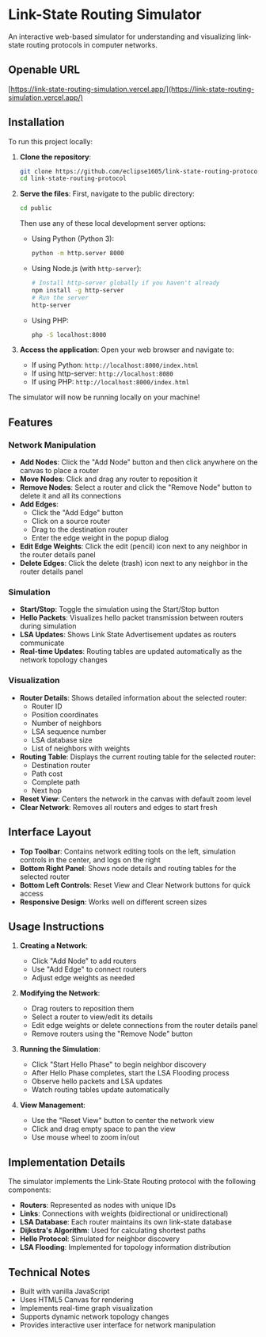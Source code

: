 # Link-State Routing Simulator

An interactive web-based simulator for understanding and visualizing link-state routing protocols in computer networks.

## Openable URL

[https://link-state-routing-simulation.vercel.app/](https://link-state-routing-simulation.vercel.app/)

## Installation

To run this project locally:

1. **Clone the repository**:
   ```bash
   git clone https://github.com/eclipse1605/link-state-routing-protocol.git
   cd link-state-routing-protocol
   ```

2. **Serve the files**:
   First, navigate to the public directory:
   ```bash
   cd public
   ```

   Then use any of these local development server options:

   - Using Python (Python 3):
     ```bash
     python -m http.server 8000
     ```

   - Using Node.js (with `http-server`):
     ```bash
     # Install http-server globally if you haven't already
     npm install -g http-server
     # Run the server
     http-server
     ```

   - Using PHP:
     ```bash
     php -S localhost:8000
     ```

3. **Access the application**:
   Open your web browser and navigate to:
   - If using Python: `http://localhost:8000/index.html`
   - If using http-server: `http://localhost:8080`
   - If using PHP: `http://localhost:8000/index.html`

The simulator will now be running locally on your machine!

## Features

### Network Manipulation

- **Add Nodes**: Click the "Add Node" button and then click anywhere on the canvas to place a router
- **Move Nodes**: Click and drag any router to reposition it
- **Remove Nodes**: Select a router and click the "Remove Node" button to delete it and all its connections
- **Add Edges**:
  - Click the "Add Edge" button
  - Click on a source router
  - Drag to the destination router
  - Enter the edge weight in the popup dialog
- **Edit Edge Weights**: Click the edit (pencil) icon next to any neighbor in the router details panel
- **Delete Edges**: Click the delete (trash) icon next to any neighbor in the router details panel

### Simulation

- **Start/Stop**: Toggle the simulation using the Start/Stop button
- **Hello Packets**: Visualizes hello packet transmission between routers during simulation
- **LSA Updates**: Shows Link State Advertisement updates as routers communicate
- **Real-time Updates**: Routing tables are updated automatically as the network topology changes

### Visualization

- **Router Details**: Shows detailed information about the selected router:
  - Router ID
  - Position coordinates
  - Number of neighbors
  - LSA sequence number
  - LSA database size
  - List of neighbors with weights
- **Routing Table**: Displays the current routing table for the selected router:
  - Destination router
  - Path cost
  - Complete path
  - Next hop
- **Reset View**: Centers the network in the canvas with default zoom level
- **Clear Network**: Removes all routers and edges to start fresh

## Interface Layout

- **Top Toolbar**: Contains network editing tools on the left, simulation controls in the center, and logs on the right
- **Bottom Right Panel**: Shows node details and routing tables for the selected router
- **Bottom Left Controls**: Reset View and Clear Network buttons for quick access
- **Responsive Design**: Works well on different screen sizes

## Usage Instructions

1. **Creating a Network**:
   - Click "Add Node" to add routers
   - Use "Add Edge" to connect routers
   - Adjust edge weights as needed

2. **Modifying the Network**:
   - Drag routers to reposition them
   - Select a router to view/edit its details
   - Edit edge weights or delete connections from the router details panel
   - Remove routers using the "Remove Node" button

3. **Running the Simulation**:
   - Click "Start Hello Phase" to begin neighbor discovery
   - After Hello Phase completes, start the LSA Flooding process
   - Observe hello packets and LSA updates
   - Watch routing tables update automatically

4. **View Management**:
   - Use the "Reset View" button to center the network view
   - Click and drag empty space to pan the view
   - Use mouse wheel to zoom in/out

## Implementation Details

The simulator implements the Link-State Routing protocol with the following components:

- **Routers**: Represented as nodes with unique IDs
- **Links**: Connections with weights (bidirectional or unidirectional)
- **LSA Database**: Each router maintains its own link-state database
- **Dijkstra's Algorithm**: Used for calculating shortest paths
- **Hello Protocol**: Simulated for neighbor discovery
- **LSA Flooding**: Implemented for topology information distribution

## Technical Notes

- Built with vanilla JavaScript
- Uses HTML5 Canvas for rendering
- Implements real-time graph visualization
- Supports dynamic network topology changes
- Provides interactive user interface for network manipulation